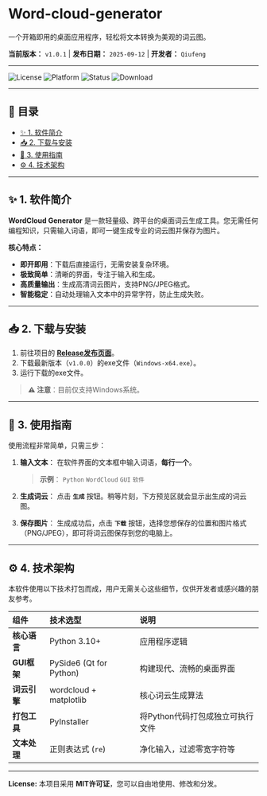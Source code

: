 # Word-cloud-generator

一个开箱即用的桌面应用程序，轻松将文本转换为美观的词云图。

**当前版本：** `v1.0.1` | **发布日期：** `2025-09-12` | **开发者：** `Qiufeng`

---
![License](https://img.shields.io/badge/License-MIT-blue.svg)
![Platform](https://img.shields.io/badge/Platform-Windows-lightgrey.svg)
![Status](https://img.shields.io/badge/Status-Stable-brightgreen.svg)
![Download](https://img.shields.io/badge/Download-Latest_Release-success.svg)

---

## 📁 目录
- [✨ 1. 软件简介](#-1-软件简介)
- [📥 2. 下载与安装](#-2-下载与安装)
- [🎯 3. 使用指南](#-3-使用指南)
- [⚙️ 4. 技术架构](#️-4-技术架构)

---

## ✨ 1. 软件简介

**WordCloud Generator** 是一款轻量级、跨平台的桌面词云生成工具。您无需任何编程知识，只需输入词语，即可一键生成专业的词云图并保存为图片。

**核心特点：**
- **即开即用**：下载后直接运行，无需安装复杂环境。
- **极致简单**：清晰的界面，专注于输入和生成。
- **高质量输出**：生成高清词云图片，支持PNG/JPEG格式。
- **智能稳定**：自动处理输入文本中的异常字符，防止生成失败。

---

## 📥 2. 下载与安装

1.  前往项目的 **[Release发布页面](https://github.com/qiufengcute/Word-cloud-generator/releases)**。
2.  下载最新版本（`v1.0.0`）的exe文件（`Windows-x64.exe`）。
3.  运行下载的exe文件。

> **⚠️ 注意**：目前仅支持Windows系统。

---

## 🎯 3. 使用指南

使用流程非常简单，只需三步：

1.  **输入文本**：
    在软件界面的文本框中输入词语，**每行一个**。
    > **示例**：
    > `Python`
    > `WordCloud`
    > `GUI`
    > `软件`

2.  **生成词云**：
    点击 **`生成`** 按钮。稍等片刻，下方预览区就会显示出生成的词云图。

3.  **保存图片**：
    生成成功后，点击 **`下载`** 按钮，选择您想保存的位置和图片格式（PNG/JPEG），即可将词云图保存到您的电脑上。

---

## ⚙️ 4. 技术架构

本软件使用以下技术打包而成，用户无需关心这些细节，仅供开发者或感兴趣的朋友参考。

| 组件 | 技术选型 | 说明 |
| :--- | :--- | :--- |
| **核心语言** | Python 3.10+ | 应用程序逻辑 |
| **GUI框架** | PySide6 (Qt for Python) | 构建现代、流畅的桌面界面 |
| **词云引擎** | wordcloud + matplotlib | 核心词云生成算法 |
| **打包工具** | PyInstaller | 将Python代码打包成独立可执行文件 |
| **文本处理** | 正则表达式 (`re`) | 净化输入，过滤零宽字符等 |

---

**License:** 本项目采用 **MIT许可证**，您可以自由地使用、修改和分发。
